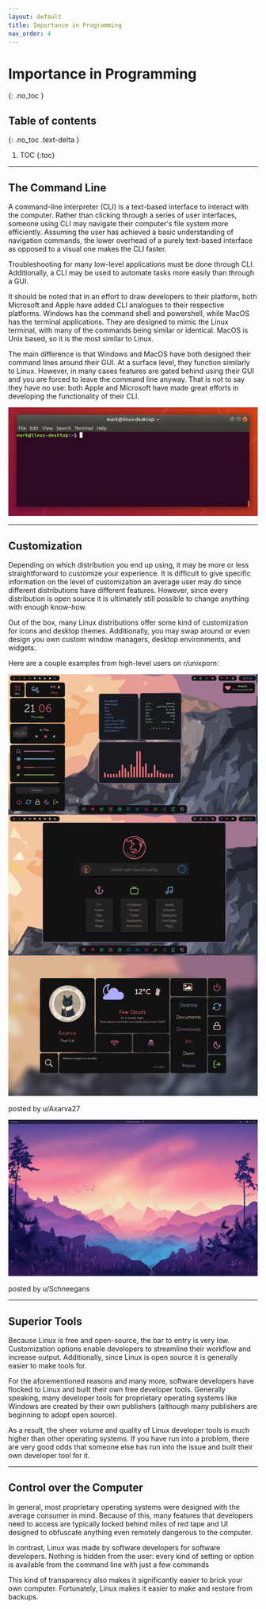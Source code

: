 ```yaml
---
layout: default
title: Importance in Programming
nav_order: 4
---
```


# Importance in Programming
{: .no_toc }

## Table of contents
{: .no_toc .text-delta }

1. TOC
{:toc}

---

## The Command Line

A command-line interpreter (CLI) is a text-based interface to interact with the computer. Rather than clicking through a series of user interfaces, someone using CLI may navigate their computer's file system more efficiently. Assuming the user has achieved a basic understanding of navigation commands, the lower overhead of a purely text-based interface as opposed to a visual one makes the CLI faster. 

Troubleshooting for many low-level applications must be done through CLI. Additionally, a CLI may be used to automate tasks more easily than through a GUI. 


It should be noted that in an effort to draw developers to their platform, both Microsoft and Apple have added CLI analogues to their respective platforms. Windows has the command shell and powershell, while MacOS has the terminal applications. They are designed to mimic the Linux terminal, with many of the commands being similar or identical. MacOS is Unix based, so it is the most similar to Linux. 

The main difference is that Windows and MacOS have both designed their command lines around their GUI. At a surface level, they function similarly to Linux. However, in many cases features are gated behind using their GUI and you are forced to leave the command line anyway. That is not to say they have no use: both Apple and Microsoft have made great efforts in developing the functionality of their CLI. 

![](../assets/terminal.png)

---

## Customization

Depending on which distribution you end up using, it may be more or less straightforward to customize your experience. It is difficult to give specific information on the level of customization an average user may do since different distributions have different features. However, since every distribution is open source it is ultimately still possible to change anything with enough know-how.

Out of the box, many Linux distributions offer some kind of customization for icons and desktop themes. Additionally, you may swap around or even design you own custom window managers, desktop environments, and widgets. 

Here are a couple examples from high-level users on r/unixporn:


![](../assets/Axarva27.png)

posted by u/Axarva27


![](../assets/Schneegans.gif)

posted by u/Schneegans

---

## Superior Tools

Because Linux is free and open-source, the bar to entry is very low. Customization options enable developers to streamline their workflow and increase output. Additionally, since Linux is open source it is generally easier to make tools for.

For the aforementioned reasons and many more, software developers have flocked to Linux and built their own free developer tools. Generally speaking, many developer tools for proprietary operating systems like Windows are created by their own publishers (although many publishers are beginning to adopt open source). 

As a result, the sheer volume and quality of Linux developer tools is much higher than other operating systems. If you have run into a problem, there are very good odds that someone else has run into the issue and built their own developer tool for it. 

---

## Control over the Computer

In general, most proprietary operating systems were designed with the average consumer in mind. Because of this, many features that developers need to access are typically locked behind miles of red tape and UI designed to obfuscate anything even remotely dangerous to the computer. 

In contrast, Linux was made by software developers for software developers. Nothing is hidden from the user: every kind of setting or option is available from the command line with just a few commands

This kind of transparency also makes it significantly easier to brick your own computer. Fortunately, Linux makes it easier to make and restore from backups.  

